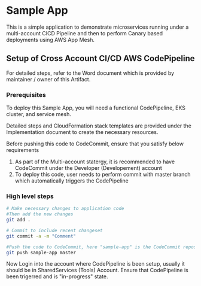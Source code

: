 # Sample App

This is a simple application to demonstrate microservices running under a multi-account CICD Pipeline and then to perform Canary based deployments using AWS App Mesh.


## Setup of Cross Account CI/CD AWS CodePipeline

For detailed steps, refer to the Word document which is provided by maintainer / owner of this Artifact.

### Prerequisites

To deploy this Sample App, you will need a functional CodePipeline,
EKS cluster, and service mesh.

Detailed steps and CloudFormation stack templates are provided under the Implementation document to create the necessary resources.

Before pushing this code to CodeCommit, ensure that you satisfy below requirements
 1. As part of the Multi-account statergy, it is recommended to have CodeCommit under the Developer (Developement) account
 2. To deploy this code, user needs to perform commit with master branch which automatically triggers the CodePipeline




### High level steps

```sh
# Make necessary changes to application code
#Then add the new changes
git add .

# Commit to include recent changeset
git commit -a -m "Comment"

#Push the code to CodeCommit, here "sample-app" is the CodeCommit repository name.
git push sample-app master

```

Now Login into the account where CodePipeline is been setup, usually it should be in SharedServices (Tools) Account. Ensure that CodePipeline is been trigerred and is "in-progress" state.
